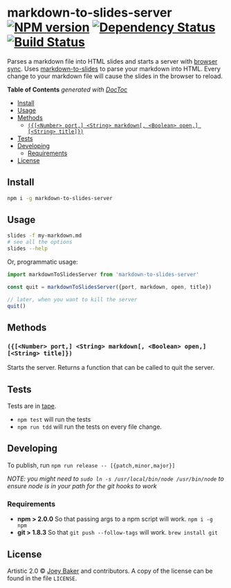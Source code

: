 # markdown-to-slides-server [![NPM version][npm-image]][npm-url] [![Dependency Status][daviddm-url]][daviddm-image] [![Build Status][travis-image]][travis-url]

Parses a markdown file into HTML slides and starts a server with [browser sync](http://www.browsersync.io/). Uses [markdown-to-slides](https://github.com/partageit/markdown-to-slides) to parse your markdown into HTML. Every change to your markdown file will cause the slides in the browser to reload.

<!-- START doctoc generated TOC please keep comment here to allow auto update -->
<!-- DON'T EDIT THIS SECTION, INSTEAD RE-RUN doctoc TO UPDATE -->
**Table of Contents**  *generated with [DocToc](https://github.com/thlorenz/doctoc)*

- [Install](#install)
- [Usage](#usage)
- [Methods](#methods)
  - [`({[<Number> port,] <String> markdown[, <Boolean> open,] [<String> title]})`](#number-port-string-markdown-boolean-open-string-title)
- [Tests](#tests)
- [Developing](#developing)
  - [Requirements](#requirements)
- [License](#license)

<!-- END doctoc generated TOC please keep comment here to allow auto update -->

## Install

```sh
npm i -g markdown-to-slides-server
```


## Usage

```sh
slides -f my-markdown.md
# see all the options
slides --help
```

Or, programmatic usage:
```js
import markdownToSlidesServer from 'markdown-to-slides-server'

const quit = markdownToSlidesServer({port, markdown, open, title})

// later, when you want to kill the server
quit()
```

## Methods
### `({[<Number> port,] <String> markdown[, <Boolean> open,] [<String> title]})`
Starts the server. Returns a function that can be called to quit the server.

## Tests
Tests are in [tape](https://github.com/substack/tape).

* `npm test` will run the tests
* `npm run tdd` will run the tests on every file change.

## Developing
To publish, run `npm run release -- [{patch,minor,major}]`

_NOTE: you might need to `sudo ln -s /usr/local/bin/node /usr/bin/node` to ensure node is in your path for the git hooks to work_

### Requirements
* **npm > 2.0.0** So that passing args to a npm script will work. `npm i -g npm`
* **git > 1.8.3** So that `git push --follow-tags` will work. `brew install git`

## License

Artistic 2.0 © [Joey Baker](https://byjoeybaker.com) and contributors. A copy of the license can be found in the file `LICENSE`.


[npm-url]: https://npmjs.org/package/markdown-to-slides-server
[npm-image]: https://badge.fury.io/js/markdown-to-slides-server.svg
[travis-url]: https://travis-ci.org/joeybaker/markdown-to-slides-server
[travis-image]: https://travis-ci.org/joeybaker/markdown-to-slides-server.svg?branch=master
[daviddm-url]: https://david-dm.org/joeybaker/markdown-to-slides-server.svg?theme=shields.io
[daviddm-image]: https://david-dm.org/joeybaker/markdown-to-slides-server
